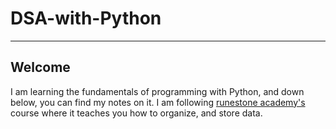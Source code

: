 # DSA-with-Python
<hr>

## Welcome
<p>
  I am learning the fundamentals of programming with Python, and down below, you can find my notes on it. I am following <a href = "https://runestone.academy/ns/books/published/pythonds3/index.html"> runestone academy's </a> course where it teaches you how to organize, and store data. 
</p>


